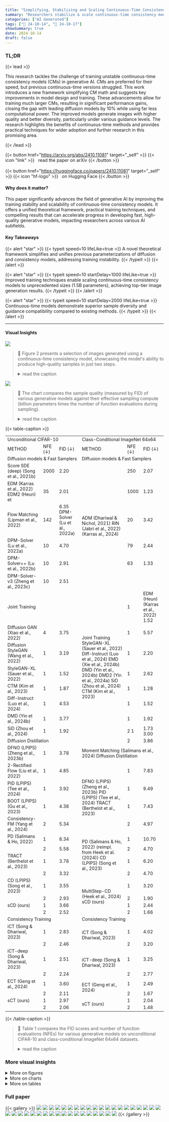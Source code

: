 ```yaml
---
title: "Simplifying, Stabilizing and Scaling Continuous-Time Consistency Models"
summary: "Researchers stabilize & scale continuous-time consistency models for faster, high-quality image generation, achieving state-of-the-art results on ImageNet."
categories: ["AI Generated"]
tags: ["🔖 24-10-14", "🤗 24-10-17"]
showSummary: true
date: 2024-10-14
draft: false
---
```


### TL;DR


{{< lead >}}

This research tackles the challenge of training unstable continuous-time consistency models (CMs) in generative AI. CMs are preferred for their speed, but previous continuous-time versions struggled. This work introduces a new framework simplifying CM math and suggests key improvements in model design and training.  These advancements allow for training much larger CMs, resulting in significant performance gains, closing the gap with leading diffusion models by 10% while using far less computational power.  The improved models generate images with higher quality and better diversity, particularly under various guidance levels.  The research highlights the benefits of continuous-time methods and provides practical techniques for wider adoption and further research in this promising area.

{{< /lead >}}


{{< button href="https://arxiv.org/abs/2410.11081" target="_self" >}}
{{< icon "link" >}} &nbsp; read the paper on arXiv
{{< /button >}}
<br><br>
{{< button href="https://huggingface.co/papers/2410.11081" target="_self" >}}
{{< icon "hf-logo" >}} &nbsp; on Hugging Face
{{< /button >}}

#### Why does it matter?
This paper significantly advances the field of generative AI by improving the training stability and scalability of continuous-time consistency models.  It offers a unified theoretical framework, practical training techniques, and compelling results that can accelerate progress in developing fast, high-quality generative models, impacting researchers across various AI subfields.
#### Key Takeaways

{{< alert "star" >}}
{{< typeit speed=10 lifeLike=true >}} A novel theoretical framework simplifies and unifies previous parameterizations of diffusion and consistency models, addressing training instability. {{< /typeit >}}
{{< /alert >}}

{{< alert "star" >}}
{{< typeit speed=10 startDelay=1000 lifeLike=true >}} Improved training techniques enable scaling continuous-time consistency models to unprecedented sizes (1.5B parameters), achieving top-tier image generation results. {{< /typeit >}}
{{< /alert >}}

{{< alert "star" >}}
{{< typeit speed=10 startDelay=2000 lifeLike=true >}} Continuous-time models demonstrate superior sample diversity and guidance compatibility compared to existing methods. {{< /typeit >}}
{{< /alert >}}

------
#### Visual Insights



![](figures/figures_2_0.png)

> 🔼 Figure 2 presents a selection of images generated using a continuous-time consistency model, showcasing the model's ability to produce high-quality samples in just two steps.
> <details>
> <summary>read the caption</summary>
> Figure 2: Selected 2-step samples from a continuous-time consistency model trained on ImageNet 512x512.
> </details>





![](charts/charts_1_0.png)

> 🔼 The chart compares the sample quality (measured by FID) of various generative models against their effective sampling compute (billion parameters times the number of function evaluations during sampling).
> <details>
> <summary>read the caption</summary>
> Figure 1: Sample quality vs. effective sampling compute (billion parameters × number of function evaluations during sampling). We compare the sample quality of different models on ImageNet 512×512, measured by FID (↓). Our 2-step sCM achieves sample quality comparable to the best previous generative models while using less than 10% of the effective sampling compute.
> </details>





{{< table-caption >}}
<table id='1' style='font-size:14px'><tr><td colspan="3">Unconditional CIFAR-10</td><td colspan="3">Class-Conditional ImageNet 64x64</td></tr><tr><td>METHOD</td><td>NFE (↓)</td><td>FID (↓)</td><td>METHOD</td><td>NFE (↓)</td><td>FID (↓)</td></tr><tr><td colspan="3">Diffusion models & Fast Samplers</td><td colspan="3">Diffusion models & Fast Samplers</td></tr><tr><td>Score SDE (deep) (Song et al., 2021b)</td><td>2000</td><td>2.20</td><td rowspan="6">ADM (Dhariwal & Nichol, 2021) RIN (Jabri et al., 2022) (Karras al., 2024)</td><td>250</td><td>2.07</td></tr><tr><td>EDM (Karras et al., 2022) EDM2 (Heun) et</td><td>35</td><td>2.01</td><td>1000</td><td>1.23</td></tr><tr><td>Flow Matching (Lipman et al., 2022)</td><td>142</td><td>6.35 DPM-Solver (Lu et al., 2022a)</td><td>20</td><td>3.42</td></tr><tr><td>DPM-Solver (Lu et al., 2022a)</td><td>10</td><td>4.70</td><td>79</td><td>2.44</td></tr><tr><td>DPM-Solver++ (Lu et al., 2022b)</td><td>10</td><td>2.91</td><td>63</td><td>1.33</td></tr><tr><td>DPM-Solver-v3 (Zheng et al., 2023c)</td><td>10</td><td>2.51</td><td></td><td></td></tr><tr><td colspan="3">Joint Training</td><td rowspan="9">Joint Training StyleGAN-XL (Sauer et al., 2022) Diff-Instruct (Luo et al., 2024) EMD (Xie et al., 2024b) DMD (Yin et al., 2024b) DMD2 (Yin et al., 2024a) SiD (Zhou et al., 2024) CTM (Kim et al., 2023)</td><td>1</td><td>EDM (Heun) (Karras et al., 2022) 1.52</td></tr><tr><td>Diffusion GAN (Xiao et al., 2022)</td><td>4</td><td>3.75</td><td>1</td><td>5.57</td></tr><tr><td>Diffusion StyleGAN (Wang et al., 2022)</td><td>1</td><td>3.19</td><td>1</td><td>2.20</td></tr><tr><td>StyleGAN-XL (Sauer et al., 2022)</td><td>1</td><td>1.52</td><td>1</td><td>2.62</td></tr><tr><td>CTM (Kim et al., 2023)</td><td>1</td><td>1.87</td><td>1</td><td>1.28</td></tr><tr><td>Diff-Instruct (Luo et al., 2024)</td><td>1</td><td>4.53</td><td>1</td><td>1.52</td></tr><tr><td>DMD (Yin et al., 2024b)</td><td>1</td><td>3.77</td><td>1</td><td>1.92</td></tr><tr><td>SiD (Zhou et al., 2024)</td><td>1</td><td>1.92</td><td>2 1</td><td>1.73 3.00</td></tr><tr><td colspan="3">Diffusion Distillation</td><td>2</td><td>3.86</td></tr><tr><td>DFNO (LPIPS) (Zheng et al., 2023b)</td><td>1</td><td>3.78</td><td colspan="3">Moment Matching (Salimans et al., 2024) Diffusion Distillation</td></tr><tr><td>2-Rectified Flow (Liu et al., 2022)</td><td>1</td><td>4.85</td><td rowspan="4">DFNO (LPIPS) (Zheng et al., 2023b) PID (LPIPS) (Tee et al., 2024) TRACT (Berthelot et al., 2023)</td><td>1</td><td>7.83</td></tr><tr><td>PID (LPIPS) (Tee et al., 2024)</td><td>1</td><td>3.92</td><td>1</td><td>9.49</td></tr><tr><td>BOOT (LPIPS) (Gu et al., 2023)</td><td>1</td><td>4.38</td><td>1</td><td>7.43</td></tr><tr><td>Consistency-FM (Yang et al., 2024)</td><td>2</td><td>5.34</td><td>2</td><td>4.97</td></tr><tr><td>PD (Salimans & Ho, 2022)</td><td>1</td><td>8.34</td><td rowspan="4">PD (Salimans & Ho, 2022) (reimpl. from Heek et al. (2024)) CD (LPIPS) (Song et al., 2023)</td><td>1</td><td>10.70</td></tr><tr><td></td><td>2</td><td>5.58</td><td>2</td><td>4.70</td></tr><tr><td>TRACT (Berthelot et al., 2023)</td><td>1</td><td>3.78</td><td>1</td><td>6.20</td></tr><tr><td></td><td>2</td><td>3.32</td><td>2</td><td>4.70</td></tr><tr><td>CD (LPIPS) (Song et al., 2023)</td><td>1</td><td>3.55</td><td rowspan="4">MultiStep-CD (Heek et al., 2024) sCD (ours)</td><td>1</td><td>3.20</td></tr><tr><td></td><td>2</td><td>2.93</td><td>2</td><td>1.90</td></tr><tr><td>sCD (ours)</td><td>1</td><td>3.66</td><td>1</td><td>2.44</td></tr><tr><td></td><td>2</td><td>2.52</td><td>2</td><td>1.66</td></tr><tr><td colspan="3">Consistency Training</td><td colspan="3">Consistency Training</td></tr><tr><td>iCT (Song & Dhariwal, 2023)</td><td>1</td><td>2.83</td><td rowspan="2">iCT (Song & Dhariwal, 2023)</td><td>1</td><td>4.02</td></tr><tr><td></td><td>2</td><td>2.46</td><td>2</td><td>3.20</td></tr><tr><td>iCT-deep (Song & Dhariwal, 2023)</td><td>1</td><td>2.51</td><td rowspan="2">iCT-deep (Song & Dhariwal, 2023)</td><td>1</td><td>3.25</td></tr><tr><td></td><td>2</td><td>2.24</td><td>2</td><td>2.77</td></tr><tr><td>ECT (Geng et al., 2024)</td><td>1</td><td>3.60</td><td rowspan="2">ECT (Geng et al., 2024)</td><td>1</td><td>2.49</td></tr><tr><td></td><td>2</td><td>2.11</td><td>2</td><td>1.67</td></tr><tr><td>sCT (ours)</td><td>1</td><td>2.97</td><td rowspan="2">sCT (ours)</td><td>1</td><td>2.04</td></tr><tr><td></td><td>2</td><td>2.06</td><td>2</td><td>1.48</td></tr></table>{{< /table-caption >}}

> 🔼 Table 1 compares the FID scores and number of function evaluations (NFEs) for various generative models on unconditional CIFAR-10 and class-conditional ImageNet 64x64 datasets.
> <details>
> <summary>read the caption</summary>
> Table 1: Sample quality on unconditional CIFAR-10 and class-conditional ImageNet 64×64.
> </details>



### More visual insights

<details>
<summary>More on figures
</summary>


![](figures/figures_3_0.png)

> 🔼 The figure compares discrete-time and continuous-time consistency models, highlighting the advantages of continuous-time models in avoiding discretization errors.
> <details>
> <summary>read the caption</summary>
> Figure 3: Discrete-time CMs (top & middle) vs. continuous-time CMs (bottom). Discrete-time CMs suffer from discretization errors from numerical ODE solvers, causing imprecise predictions during training. In contrast, continuous-time CMs stay on the ODE trajectory by following its tangent direction with infinitesimal steps.
> </details>



![](figures/figures_33_0.png)

> 🔼 The figure shows a comparison of different generative models on ImageNet 512x512, demonstrating that the proposed 2-step sCM achieves comparable sample quality to state-of-the-art models with significantly less computational cost.
> <details>
> <summary>read the caption</summary>
> Figure 1: Sample quality vs. effective sampling compute (billion parameters × number of function evaluations during sampling). We compare the sample quality of different models on ImageNet 512×512, measured by FID (↓). Our 2-step sCM achieves sample quality comparable to the best previous generative models while using less than 10% of the effective sampling compute.
> </details>



![](figures/figures_34_0.png)

> 🔼 The figure shows a comparison of sample quality versus computational cost for various generative models on ImageNet 512x512, highlighting the efficiency of the proposed 2-step sCM.
> <details>
> <summary>read the caption</summary>
> Figure 1: Sample quality vs. effective sampling compute (billion parameters × number of function evaluations during sampling). We compare the sample quality of different models on ImageNet 512×512, measured by FID (↓). Our 2-step sCM achieves sample quality comparable to the best previous generative models while using less than 10% of the effective sampling compute.
> </details>



![](figures/figures_35_0.png)

> 🔼 The figure compares the sample quality of different generative models on ImageNet 512x512, showing that the proposed 2-step sCM achieves comparable quality to state-of-the-art models with significantly less computational cost.
> <details>
> <summary>read the caption</summary>
> Figure 1: Sample quality vs. effective sampling compute (billion parameters × number of function evaluations during sampling). We compare the sample quality of different models on ImageNet 512×512, measured by FID (↓). Our 2-step sCM achieves sample quality comparable to the best previous generative models while using less than 10% of the effective sampling compute.
> </details>



![](figures/figures_36_0.png)

> 🔼 The figure compares the sample quality of different generative models on ImageNet 512x512, showing that the proposed 2-step sCM achieves comparable quality to the best existing models while using significantly less computation.
> <details>
> <summary>read the caption</summary>
> Figure 1: Sample quality vs. effective sampling compute (billion parameters × number of function evaluations during sampling). We compare the sample quality of different models on ImageNet 512×512, measured by FID (↓). Our 2-step sCM achieves sample quality comparable to the best previous generative models while using less than 10% of the effective sampling compute.
> </details>



![](figures/figures_37_0.png)

> 🔼 The figure demonstrates that the proposed 2-step continuous-time consistency model (sCM) achieves sample quality comparable to state-of-the-art generative models while using significantly less computational resources.
> <details>
> <summary>read the caption</summary>
> Figure 1: Sample quality vs. effective sampling compute (billion parameters × number of function evaluations during sampling). We compare the sample quality of different models on ImageNet 512×512, measured by FID (↓). Our 2-step sCM achieves sample quality comparable to the best previous generative models while using less than 10% of the effective sampling compute.
> </details>



![](figures/figures_38_0.png)

> 🔼 The figure shows a comparison of sample quality versus computational cost for various generative models on ImageNet 512x512, highlighting the superior efficiency of the proposed 2-step sCM.
> <details>
> <summary>read the caption</summary>
> Figure 1: Sample quality vs. effective sampling compute (billion parameters × number of function evaluations during sampling). We compare the sample quality of different models on ImageNet 512×512, measured by FID (↓). Our 2-step sCM achieves sample quality comparable to the best previous generative models while using less than 10% of the effective sampling compute.
> </details>



</details>



<details>
<summary>More on charts
</summary>


![](charts/charts_6_0.png "🔼 Figure 4: Stability of different formulations. We show the norms of both terms in ∂ₜfθ and ∇ₓfθ⋅dx/dt for diffusion models trained with the EDM (Cnoise(t) = log(σatan(t))) and TrigFlow (Cnoise(t) = t) formulations using different time embeddings. We observe that large Fourier scales in Fourier embeddings cause instabilities. In addition, the EDM formulation suffers from numerical issues when t→π/2, while TrigFlow (using positional embeddings) has stable partial derivatives for both xt and t.")

> 🔼 The chart compares the stability of different formulations for diffusion models, showing that TrigFlow with positional embeddings offers more stable partial derivatives compared to EDM, especially near t=π/2.
> <details>
> <summary>read the caption</summary>
> Figure 4: Stability of different formulations. We show the norms of both terms in ∂ₜfθ and ∇ₓfθ⋅dx/dt for diffusion models trained with the EDM (Cnoise(t) = log(σatan(t))) and TrigFlow (Cnoise(t) = t) formulations using different time embeddings. We observe that large Fourier scales in Fourier embeddings cause instabilities. In addition, the EDM formulation suffers from numerical issues when t→π/2, while TrigFlow (using positional embeddings) has stable partial derivatives for both xt and t.
> </details>


![](charts/charts_6_1.png "🔼 Figure 4: Stability of different formulations. We show the norms of both terms in  ∂ₜf₀⁻  and  ∇ₓf₀⁻ ⋅ dx/dt  for diffusion models trained with the EDM (Cnoise(t) = log(σₐ tan(t))) and TrigFlow (Cnoise(t) = t) formulations using different time embeddings. We observe that large Fourier scales in Fourier embeddings cause instabilities. In addition, the EDM formulation suffers from numerical issues when t→π/2, while TrigFlow (using positional embeddings) has stable partial derivatives for both xₜ and t.")

> 🔼 Figure 4 compares the stability of different formulations for calculating partial derivatives of diffusion models, showing TrigFlow with positional embeddings is more stable than EDM.
> <details>
> <summary>read the caption</summary>
> Figure 4: Stability of different formulations. We show the norms of both terms in  ∂ₜf₀⁻  and  ∇ₓf₀⁻ ⋅ dx/dt  for diffusion models trained with the EDM (Cnoise(t) = log(σₐ tan(t))) and TrigFlow (Cnoise(t) = t) formulations using different time embeddings. We observe that large Fourier scales in Fourier embeddings cause instabilities. In addition, the EDM formulation suffers from numerical issues when t→π/2, while TrigFlow (using positional embeddings) has stable partial derivatives for both xₜ and t.
> </details>


![](charts/charts_6_2.png "🔼 Figure 4: Stability of different formulations. We show the norms of both terms in dfo/dt = ∇xf · dx/dt + ∂xf/∂t for diffusion models trained with the EDM (Cnoise(t) = log(σatan(t))) and TrigFlow (Cnoise(t) = t) formulations using different time embeddings. We observe that large Fourier scales in Fourier embeddings cause instabilities. In addition, the EDM formulation suffers from numerical issues when t→π/2, while TrigFlow (using positional embeddings) has stable partial derivatives for both xt and t.")

> 🔼 The chart compares the stability of different formulations of diffusion models, showing that TrigFlow with positional embeddings is more stable than EDM, especially when t approaches π/2.
> <details>
> <summary>read the caption</summary>
> Figure 4: Stability of different formulations. We show the norms of both terms in dfo/dt = ∇xf · dx/dt + ∂xf/∂t for diffusion models trained with the EDM (Cnoise(t) = log(σatan(t))) and TrigFlow (Cnoise(t) = t) formulations using different time embeddings. We observe that large Fourier scales in Fourier embeddings cause instabilities. In addition, the EDM formulation suffers from numerical issues when t→π/2, while TrigFlow (using positional embeddings) has stable partial derivatives for both xt and t.
> </details>


![](charts/charts_6_3.png "🔼 Figure 5: Comparing different training objectives for consistency distillation. The diffusion models are EDM2 (Karras et al., 2024) pretrained on ImageNet 512×512. (a) 1-step and 2-step sampling of continuous-time CMs trained by using raw tangents for, clipped tangents clip(-, -1, 1) and normalized tangents /(|| + 0.1). (b) Quality of 1-step and 2-step samples from continuous-time CMs trained w/ and w/o adaptive weighting, both are w/ tangent normalization. (c) Quality of 1-step samples from continuous-time CMs vs. discrete-time CMs using varying number of time steps (N), trained using all techniques in Sec. 4.")

> 🔼 The chart compares different training objectives for consistency distillation, showing the FID scores for 1-step and 2-step sampling of continuous-time CMs trained with various techniques, and compares continuous-time and discrete-time CM training.
> <details>
> <summary>read the caption</summary>
> Figure 5: Comparing different training objectives for consistency distillation. The diffusion models are EDM2 (Karras et al., 2024) pretrained on ImageNet 512×512. (a) 1-step and 2-step sampling of continuous-time CMs trained by using raw tangents for, clipped tangents clip(-, -1, 1) and normalized tangents /(|| + 0.1). (b) Quality of 1-step and 2-step samples from continuous-time CMs trained w/ and w/o adaptive weighting, both are w/ tangent normalization. (c) Quality of 1-step samples from continuous-time CMs vs. discrete-time CMs using varying number of time steps (N), trained using all techniques in Sec. 4.
> </details>


![](charts/charts_8_0.png "🔼 Figure 1: Sample quality vs. effective sampling compute (billion parameters × number of function evaluations during sampling). We compare the sample quality of different models on ImageNet 512×512, measured by FID (↓). Our 2-step sCM achieves sample quality comparable to the best previous generative models while using less than 10% of the effective sampling compute.")

> 🔼 The chart compares the sample quality of different generative models on ImageNet 512x512 based on their effective sampling compute, showing that the proposed 2-step sCM achieves comparable quality with significantly less compute.
> <details>
> <summary>read the caption</summary>
> Figure 1: Sample quality vs. effective sampling compute (billion parameters × number of function evaluations during sampling). We compare the sample quality of different models on ImageNet 512×512, measured by FID (↓). Our 2-step sCM achieves sample quality comparable to the best previous generative models while using less than 10% of the effective sampling compute.
> </details>


![](charts/charts_8_1.png "🔼 Figure 7: sCD has higher diversity compared to VSD: Sample quality comparison of the EDM2 (Karras et al., 2024) diffusion model, VSD (Wang et al., 2024; Yin et al., 2024b), sCD, and the combination of VSD and SCD, across varying guidance scales. All models are of EDM2-M size and trained on ImageNet 512x512.")

> 🔼 The chart compares the sample quality (precision, recall, and FID) of different models (EDM2, VSD, sCD, and combinations) across varying guidance scales on ImageNet 512x512.
> <details>
> <summary>read the caption</summary>
> Figure 7: sCD has higher diversity compared to VSD: Sample quality comparison of the EDM2 (Karras et al., 2024) diffusion model, VSD (Wang et al., 2024; Yin et al., 2024b), sCD, and the combination of VSD and SCD, across varying guidance scales. All models are of EDM2-M size and trained on ImageNet 512x512.
> </details>


</details>



<details>
<summary>More on tables
</summary>


{{< table-caption >}}
<table id='1' style='font-size:14px'><tr><td>METHOD</td><td>NFE (↓)</td><td>FID (↓)</td><td>#Params</td><td>METHOD</td><td>NFE (↓)</td><td>FID (↓)</td><td>#Params</td></tr><tr><td>Diffusion models</td><td></td><td></td><td></td><td>†Teacher Diffusion Model</td><td></td><td></td><td></td></tr><tr><td>ADM-G (Dhariwal & Nichol, 2021)</td><td>250x2</td><td>7.72</td><td>559M</td><td>EDM2-S (Karras et al., 2024)</td><td>63x2</td><td>2.29</td><td>280M</td></tr><tr><td>RIN (Jabri et al., 2022)</td><td>1000</td><td>3.95</td><td>320M</td><td>EDM2-M (Karras et al., 2024)</td><td>63x2</td><td>2.00</td><td>498M</td></tr><tr><td>U-ViT-H/4 (Bao et al., 2023)</td><td>250x2</td><td>4.05</td><td>501M</td><td>EDM2-L (Karras et al., 2024)</td><td>63x2</td><td>1.87</td><td>778M</td></tr><tr><td>DiT-XL/2 (Peebles & Xie, 2023)</td><td>250x2</td><td>3.04</td><td>675M</td><td>EDM2-XL (Karras et al., 2024)</td><td>63x2</td><td>1.80</td><td>1.1B</td></tr><tr><td>SimDiff (Hoogeboom et al., 2023)</td><td>512x2</td><td>3.02</td><td>2B</td><td>EDM2-XXL (Karras et al., 2024)</td><td>63x2</td><td>1.73</td><td>1.5B</td></tr><tr><td>VDM++ (Kingma & Gao, 2024)</td><td>512x2</td><td>2.65</td><td>2B</td><td></td><td></td><td></td><td></td></tr><tr><td>DiffiT (Hatamizadeh et al., 2023)</td><td>250x2</td><td>2.67</td><td>561M</td><td>Consistency Training (sCT, ours)</td><td></td><td></td><td></td></tr><tr><td>DiMR-XL/3R (Liu et al., 2024)</td><td>250x2</td><td>2.89</td><td>525M</td><td>sCT-S (ours)</td><td>1</td><td>10.13</td><td>280M</td></tr><tr><td>DIFFUSSM-XL (Yan et al., 2024)</td><td>250x2</td><td>3.41</td><td>673M</td><td></td><td>2</td><td>9.86</td><td>280M</td></tr><tr><td>DiM-H (Teng et al., 2024)</td><td>250x2</td><td>3.78</td><td>860M</td><td>sCT-M (ours)</td><td>1</td><td>5.84</td><td>498M</td></tr><tr><td>U-DiT (Tian et al., 2024b)</td><td>250</td><td>15.39</td><td>204M</td><td></td><td>2</td><td>5.53</td><td>498M</td></tr><tr><td>SiT-XL (Ma et al., 2024)</td><td>250x2</td><td>2.62</td><td>675M</td><td>sCT-L (ours)</td><td>1</td><td>5.15</td><td>778M</td></tr><tr><td>Large-DiT (Alpha-VLLM, 2024)</td><td>250x2</td><td>2.52</td><td>3B</td><td></td><td>2</td><td>4.65</td><td>778M</td></tr><tr><td>MaskDiT (Zheng et al., 2023a)</td><td>79x2</td><td>2.50</td><td>736M</td><td>sCT-XL (ours)</td><td>1</td><td>4.33</td><td>1.1B</td></tr><tr><td>DiS-H/2 (Fei et al., 2024a)</td><td>250x2</td><td>2.88</td><td>900M</td><td></td><td>2</td><td>3.73</td><td>1.1B</td></tr><tr><td>DRWKV-H/2 (Fei et al., 2024b)</td><td>250x2</td><td>2.95</td><td>779M</td><td rowspan="2">sCT-XXL (ours)</td><td></td><td></td><td></td></tr><tr><td>EDM2-S (Karras et al., 2024)</td><td>63x2</td><td>2.23</td><td>280M</td><td>1</td><td>4.29</td><td>1.5B</td></tr><tr><td>EDM2-M (Karras et al., 2024)</td><td>63x2</td><td>2.01</td><td>498M</td><td></td><td>2</td><td>3.76</td><td>1.5B</td></tr><tr><td>EDM2-L (Karras et al., 2024)</td><td>63x2</td><td>1.88</td><td>778M</td><td>Consistency Distillation (sCD, ours)</td><td></td><td></td><td></td></tr><tr><td>EDM2-XL (Karras et al., 2024)</td><td>63x2</td><td>1.85</td><td>1.1B</td><td>sCD-S</td><td>1</td><td>3.07</td><td>280M</td></tr><tr><td>EDM2-XXL (Karras et al., 2024)</td><td>63x2</td><td>1.81</td><td>1.5B</td><td></td><td>2</td><td>2.50</td><td>280M</td></tr><tr><td>GANs & Masked Models</td><td></td><td></td><td></td><td>sCD-M</td><td>1</td><td>2.75</td><td>498M</td></tr><tr><td>BigGAN (Brock, 2018)</td><td>1</td><td>8.43</td><td>160M</td><td></td><td>2</td><td>2.26</td><td>498M</td></tr><tr><td>StyleGAN-XL (Sauer et al., 2022)</td><td>1x2</td><td>2.41</td><td>168M</td><td>sCD-L</td><td>1</td><td>2.55</td><td>778M</td></tr><tr><td>VQGAN (Esser et al., 2021)</td><td>1024</td><td>26.52</td><td>227M</td><td></td><td>2</td><td>2.04</td><td>778M</td></tr><tr><td>MaskGIT (Chang et al., 2022)</td><td>12</td><td>7.32</td><td>227M</td><td>sCD-XL</td><td>1</td><td>2.40</td><td>1.1B</td></tr><tr><td>MAGVIT-v2 (Yu et al., 2023)</td><td>64x2</td><td>1.91</td><td>307M</td><td></td><td>2</td><td>1.93</td><td>1.1B</td></tr><tr><td>MAR (Li et al., 2024)</td><td>64x2</td><td>1.73</td><td>481M</td><td>sCD-XXL</td><td>1</td><td>2.28</td><td>1.5B</td></tr><tr><td>VAR-d36-s (Tian et al⌀, 2024a)</td><td>10x2</td><td>2.63</td><td>2.3B</td><td></td><td>2</td><td>1.88</td><td>1.5B</td></tr></table>{{< /table-caption >}}
> 🔼 {{ table.description }}
> <details>
> <summary>read the caption</summary>
> {{ table.caption }}
> </details>


> Table 2 presents the sample quality results (FID scores and number of function evaluations (NFEs)) of different generative models, including diffusion models, GANs, masked models, and consistency models (both training and distillation), on the class-conditional ImageNet 512x512 dataset.


{{< table-caption >}}
<br><table id='5' style='font-size:18px'><tr><td>Input: dataset D with F⌀ , weighting w⌀, learning rate 7, proposal iteration H.</td><td>std. ⌀d, pretrained diffusion model Fpretrain with parameter Opretrain, model (Pmean, Pstd), constant c, warmup</td></tr><tr><td>Init: 0 ← Opretrain, Iters ← 0.</td><td></td></tr><tr><td>repeat X⌀ ~ D, z ~ N(0,0oJ), T ~ N(Pmean, Pstd), t arctan(�), cos(t)xo + sin (t)z</td><td>Xt ←</td></tr><tr><td>← dxt cos(t)z - sin(t)xo if consistency training else dxt ← dt</td><td>← ⌀d Fpretrain (ort , t) dt</td></tr><tr><td>r ← min(1, Iters/H)</td><td>▷ Tangent warmup )</td></tr><tr><td>g ← - cos2(t)(�dF�- - dact ) - r · cos(t) sin(t)(xt + ⌀d dFat rearrangement ← g/(llgll +</td><td>▷ JVP ▷</td></tr><tr><td>g c) Tangent normalization</td><td></td></tr><tr><td>L(�,⌀) ← ew⌀(t) IIFe(�,t) - Fe-(⌀,t) - gll2 - w⌀(t) Adaptive weighting (�, ⌀) ←</td><td>▷</td></tr><tr><td>(�, ⌀) - 700,⌀L(0, ⌀)</td><td></td></tr><tr><td>Iters Iters +1</td><td></td></tr><tr><td>← until convergence</td><td></td></tr></table>{{< /table-caption >}}
> 🔼 {{ table.description }}
> <details>
> <summary>read the caption</summary>
> {{ table.caption }}
> </details>


> Table 1 compares the sample quality of various generative models on CIFAR-10 and ImageNet 64x64 datasets, measured by FID and number of function evaluations.


{{< table-caption >}}
<table id='1' style='font-size:14px'><tr><td></td><td colspan="4">Model Size</td></tr><tr><td></td><td>s</td><td>M</td><td>L</td><td>XL</td></tr><tr><td colspan="5">Model details</td></tr><tr><td>Batch size</td><td>2048</td><td>2048</td><td>2048</td><td>2048</td></tr><tr><td>Channel multiplier</td><td>192</td><td>256</td><td>320</td><td>384</td></tr><tr><td>Time embedding layer</td><td>positional</td><td>positional</td><td>positional</td><td>positional</td></tr><tr><td>noise conditioning Cnoise (t)</td><td>t</td><td>t</td><td>t</td><td>t</td></tr><tr><td>adaptive double normalization</td><td>V</td><td>V</td><td>V</td><td>V</td></tr><tr><td>Learning rate decay (tref)</td><td>35000</td><td>35000</td><td>35000</td><td>35000</td></tr><tr><td>Adam B1</td><td>0.9</td><td>0.9</td><td>0.9</td><td>0.9</td></tr><tr><td>Adam B2</td><td>0.99</td><td>0.99</td><td>0.99</td><td>0.99</td></tr><tr><td>Adam 6</td><td>1.0e-11</td><td>1.0e-11</td><td>1.0e-11</td><td>1.0e-11</td></tr><tr><td>Model capacity (Mparams)</td><td>280.2</td><td>497.8</td><td>777.6</td><td>1119.4</td></tr><tr><td colspan="5">Training details of diffusion models (TrigFlow)</td></tr><tr><td>Training iterations</td><td>1048k</td><td>1486k</td><td>761k</td><td>540k</td></tr><tr><td>Learning rate max (�ref)</td><td>1.0e-2</td><td>9.0e-3</td><td>8.0e-3</td><td>7.0e-3</td></tr><tr><td>Dropout probability</td><td>0%</td><td>10%</td><td>10%</td><td>10%</td></tr><tr><td>Proposal Pmean</td><td>-0.8</td><td>-0.8</td><td>-0.8</td><td>-0.8</td></tr><tr><td>Proposal Pstd.</td><td>1.6</td><td>1.6</td><td>1.6</td><td>1.6</td></tr><tr><td colspan="5">Shared details of consistency models</td></tr><tr><td>Learning rate max (�ref)</td><td>1.0e-4</td><td>9.0e-5</td><td>8.0e-5</td><td>7.0e-5</td></tr><tr><td>Proposal Pmean</td><td>-1.0</td><td>-1.0</td><td>-1.0</td><td>-1.0</td></tr><tr><td>Proposal Pstd.</td><td>1.6</td><td>1.6</td><td>1.6</td><td>1.6</td></tr><tr><td>Tangent normalization constant (c)</td><td>0.1</td><td>0.1</td><td>0.1</td><td>0.1</td></tr><tr><td>Tangent warm up iterations</td><td>10k</td><td>10k</td><td>10k</td><td>10k</td></tr><tr><td>EMA length (�rel) of pretrained diffusion</td><td>0.075</td><td>0.06</td><td>0.04</td><td>0.04</td></tr><tr><td colspan="5">Training details of sCT</td></tr><tr><td>Training iterations</td><td>400k</td><td>400k</td><td>400k</td><td>400k</td></tr><tr><td>Dropout probability for resolution < 16</td><td>45%</td><td>45%</td><td>45%</td><td>45%</td></tr><tr><td colspan="5">Training details of sCD</td></tr><tr><td>Training iterations</td><td>400k</td><td>400k</td><td>400k</td><td>400k</td></tr><tr><td>Dropout probability for resolution ≤ 16</td><td>0%</td><td>0%</td><td>0%</td><td>0%</td></tr></table>{{< /table-caption >}}
> 🔼 {{ table.description }}
> <details>
> <summary>read the caption</summary>
> {{ table.caption }}
> </details>


> Table 3 shows the training hyperparameters and settings for diffusion models, consistency models (both training and distillation), and variational score distillation models on ImageNet 64x64.


{{< table-caption >}}
<table id='1' style='font-size:14px'><tr><td></td><td colspan="5">Model Size</td></tr><tr><td></td><td>s</td><td>M</td><td>L</td><td>XL</td><td>XXL</td></tr><tr><td colspan="6">Model details</td></tr><tr><td>Batch size</td><td>2048</td><td>2048</td><td>2048</td><td>2048</td><td>2048</td></tr><tr><td>Channel multiplier</td><td>192</td><td>256</td><td>320</td><td>384</td><td>448</td></tr><tr><td>Time embedding layer</td><td>positional</td><td>positional</td><td>positional</td><td>positional</td><td>positional</td></tr><tr><td>noise conditioning Cnoise (t)</td><td>t</td><td>t</td><td>t</td><td>t</td><td>t</td></tr><tr><td>adaptive double normalization</td><td>V</td><td>V</td><td>V</td><td>V</td><td>V</td></tr><tr><td>Learning rate decay (tref)</td><td>70000</td><td>70000</td><td>70000</td><td>70000</td><td>70000</td></tr><tr><td>Adam B1</td><td>0.9</td><td>0.9</td><td>0.9</td><td>0.9</td><td>0.9</td></tr><tr><td>Adam B2</td><td>0.99</td><td>0.99</td><td>0.99</td><td>0.99</td><td>0.99</td></tr><tr><td>Adam 6</td><td>1.0e-11</td><td>1.0e-11</td><td>1.0e-11</td><td>1.0e-11</td><td>1.0e-11</td></tr><tr><td>Model capacity (Mparams)</td><td>280.2</td><td>497.8</td><td>777.6</td><td>1119.4</td><td>1523.4</td></tr><tr><td colspan="6">Training details of diffusion models (TrigFlow)</td></tr><tr><td>Training iterations</td><td>1048k</td><td>1048k</td><td>696k</td><td>598k</td><td>376k</td></tr><tr><td>Learning rate max (�ref)</td><td>1.0e-2</td><td>9.0e-3</td><td>8.0e-3</td><td>7.0e-3</td><td>6.5e-3</td></tr><tr><td>Dropout probability</td><td>0%</td><td>10%</td><td>10%</td><td>10%</td><td>10%</td></tr><tr><td>Proposal Pmean</td><td>-0.4</td><td>-0.4</td><td>-0.4</td><td>-0.4</td><td>-0.4</td></tr><tr><td>Proposal Pstd.</td><td>1.0</td><td>1.0</td><td>1.0</td><td>1.0</td><td>1.0</td></tr><tr><td colspan="6">Shared details of consistency models</td></tr><tr><td>Learning rate max (�ref)</td><td>1.0e-4</td><td>9.0e-5</td><td>8.0e-5</td><td>7.0e-5</td><td>6.5e-5</td></tr><tr><td>Proposal Pmean</td><td>-0.8</td><td>-0.8</td><td>-0.8</td><td>-0.8</td><td>-0.8</td></tr><tr><td>Proposal Pstd.</td><td>1.6</td><td>1.6</td><td>1.6</td><td>1.6</td><td>1.6</td></tr><tr><td>Tangent normalization constant (c)</td><td>0.1</td><td>0.1</td><td>0.1</td><td>0.1</td><td>0.1</td></tr><tr><td>Tangent warm up iterations</td><td>10k</td><td>10k</td><td>10k</td><td>10k</td><td>10k</td></tr><tr><td>EMA length (⌀rel) of pretrained diffusion</td><td>0.025</td><td>0.03</td><td>0.015</td><td>0.02</td><td>0.015</td></tr><tr><td colspan="6">Training details of sCT</td></tr><tr><td>Training iterations</td><td>100k</td><td>100k</td><td>100k</td><td>100k</td><td>100k</td></tr><tr><td>Dropout probability for resolution ≤ 16</td><td>25%</td><td>35%</td><td>35%</td><td>35%</td><td>35%</td></tr><tr><td colspan="6">Training details of sCD</td></tr><tr><td>Training iterations</td><td>200k</td><td>200k</td><td>200k</td><td>200k</td><td>200k</td></tr><tr><td>Dropout probability for resolution ≤ 16</td><td>0%</td><td>10%</td><td>10%</td><td>10%</td><td>10%</td></tr><tr><td>Maximum of CFG scale</td><td>2.0</td><td>2.0</td><td>2.0</td><td>2.0</td><td>2.0</td></tr><tr><td colspan="6">Training details of sCD with adaptive VSD</td></tr><tr><td>Training iterations</td><td>20k</td><td>20k</td><td>20k</td><td>20k</td><td>20k</td></tr><tr><td>Learning rate max (�ref) for F⌀</td><td>1.0e-4</td><td>9.0e-5</td><td>8.0e-5</td><td>7.0e-5</td><td>6.5e-5</td></tr><tr><td>Dropout probability for F⌀</td><td>0%</td><td>10%</td><td>10%</td><td>10%</td><td>10%</td></tr><tr><td>Proposal Pmean for LDiff (⌀)</td><td>-0.8</td><td>-0.8</td><td>-0.8</td><td>-0.8</td><td>-0.8</td></tr><tr><td>Proposal Pstd. for LDiff (⌀)</td><td>1.6</td><td>1.6</td><td>1.6</td><td>1.6</td><td>1.6</td></tr><tr><td>Number of updating of ⌀ per updating of 0</td><td>1</td><td>1</td><td>1</td><td>1</td><td>1</td></tr><tr><td>One-step sampling starting time tmax</td><td>arctan( ⌀6 )</td><td>arctan( 800)</td><td>arctan( 800)</td><td>arctan( 816 )</td><td>arctan( 80 )</td></tr><tr><td>Proposal Pmean for LVSD(�)</td><td>0.4</td><td>0.4</td><td>0.4</td><td>0.4</td><td>0.4</td></tr><tr><td>Proposal Pstd. for LVSD(�)</td><td>2.0</td><td>2.0</td><td>2.0</td><td>2.0</td><td>2.0</td></tr><tr><td>Loss weighting 入VSD for LVSD</td><td>1.0</td><td>1.0</td><td>1.0</td><td>1.0</td><td>1.0</td></tr></table>{{< /table-caption >}}
> 🔼 {{ table.description }}
> <details>
> <summary>read the caption</summary>
> {{ table.caption }}
> </details>


> Table 4 presents the training settings of all models and training algorithms used in the experiments on the ImageNet 512x512 dataset, detailing various hyperparameters and training configurations for different model sizes.


{{< table-caption >}}
<table id='1' style='font-size:14px'><tr><td></td><td colspan="5">Model Size</td></tr><tr><td></td><td>s</td><td>M</td><td>L</td><td>XL</td><td>XXL</td></tr><tr><td colspan="6">Sampling by diffusion models (NFE = 126)</td></tr><tr><td>EMA length (Jrel)</td><td>0.025</td><td>0.030</td><td>0.015</td><td>0.020</td><td>0.015</td></tr><tr><td>Guidance scale for FID</td><td>1.4</td><td>1.2</td><td>1.2</td><td>1.2</td><td>1.2</td></tr><tr><td>+ Guidance scale for FDDINOv2</td><td>2.0</td><td>1.8</td><td>1.8</td><td>1.8</td><td>1.8</td></tr><tr><td>FID (TrigFlow)</td><td>2.29</td><td>2.00</td><td>1.87</td><td>1.80</td><td>1.73</td></tr><tr><td>FID (EDM2)</td><td>2.23</td><td>2.01</td><td>1.88</td><td>1.85</td><td>1.81</td></tr><tr><td>FDDINOv2(TrigFlow)</td><td>52.08</td><td>43.33</td><td>39.23</td><td>36.73</td><td>35.93</td></tr><tr><td>†FDDINOv2(EDM2) with ⌀rel for FDDINOv2</td><td>52.32</td><td>41.98</td><td>38.20</td><td>35.67</td><td>33.09</td></tr><tr><td colspan="6">Sampling by consistency models trained with sCT</td></tr><tr><td>Intermediate time tmid in 2-step sampling</td><td>1.1</td><td>1.1</td><td>1.1</td><td>1.1</td><td>1.1</td></tr><tr><td>1-step FID</td><td>10.13</td><td>5.84</td><td>5.15</td><td>4.33</td><td>4.29</td></tr><tr><td>2-step FID</td><td>9.86</td><td>5.53</td><td>4.65</td><td>3.73</td><td>3.76</td></tr><tr><td>1-step FDDINOv2</td><td>278.35</td><td>192.13</td><td>169.98</td><td>147.06</td><td>146.31</td></tr><tr><td>2-step FDDINOv2</td><td>244.41</td><td>160.66</td><td>135.80</td><td>114.65</td><td>112.69</td></tr><tr><td colspan="6">Sampling by consistency models trained with sCD</td></tr><tr><td>Intermediate time tmid in 2-step sampling</td><td>1.1</td><td>1.1</td><td>1.1</td><td>1.1</td><td>1.1</td></tr><tr><td>Guidance scale for FID, 1-step sampling</td><td>1.5</td><td>1.3</td><td>1.3</td><td>1.3</td><td>1.3</td></tr><tr><td>Guidance scale for FID, 2-step sampling</td><td>1.4</td><td>1.2</td><td>1.2</td><td>1.2</td><td>1.2</td></tr><tr><td>Guidance scale for FDDINOv2, 1-step sampling</td><td>2.0</td><td>2.0</td><td>2.0</td><td>2.0</td><td>2.0</td></tr><tr><td>Guidance scale for FDDINOv2, 2-step sampling</td><td>2.0</td><td>2.0</td><td>1.9</td><td>1.9</td><td>1.9</td></tr><tr><td>1-step FID</td><td>3.07</td><td>2.75</td><td>2.55</td><td>2.40</td><td>2.28</td></tr><tr><td>2-step FID</td><td>2.50</td><td>2.26</td><td>2.04</td><td>1.93</td><td>1.88</td></tr><tr><td>1-step FDDINOv2</td><td>104.22</td><td>83.78</td><td>76.10</td><td>70.30</td><td>67.80</td></tr><tr><td>2-step FDDINOv2</td><td>71.15</td><td>55.70</td><td>50.63</td><td>46.66</td><td>44.97</td></tr><tr><td colspan="6">Sampling by consistency models trained with multistep sCD</td></tr><tr><td>Guidance scale for FID</td><td>1.4</td><td>1.2</td><td>1.2</td><td>1.15</td><td>1.15</td></tr><tr><td>Guidance scale for FDDINOv2</td><td>2.0</td><td>2.0</td><td>2.0</td><td>1.9</td><td>1.9</td></tr><tr><td>FID, M = 2</td><td>2.79</td><td>2.51</td><td>2.32</td><td>2.29</td><td>2.16</td></tr><tr><td>FID, M = 4</td><td>2.78</td><td>2.46</td><td>2.28</td><td>2.22</td><td>2.10</td></tr><tr><td>FID, M = 8</td><td>2.49</td><td>2.24</td><td>2.04</td><td>2.02</td><td>1.90</td></tr><tr><td>FID, M = 16</td><td>2.34</td><td>2.18</td><td>1.99</td><td>1.90</td><td>1.82</td></tr><tr><td>FDDINOv2, M = 2</td><td>76.29</td><td>60.47</td><td>54.91</td><td>51.91</td><td>50.70</td></tr><tr><td>FDDINOv2, M = 4</td><td>72.01</td><td>56.38</td><td>50.99</td><td>47.61</td><td>46.78</td></tr><tr><td>FDDINOv2, M = 8</td><td>60.13</td><td>49.46</td><td>44.87</td><td>41.26</td><td>40.56</td></tr><tr><td>FDDINOv2, M = 16</td><td>55.89</td><td>46.94</td><td>42.55</td><td>39.30</td><td>38.55</td></tr><tr><td colspan="6">Sampling by consistency models trained with sCD + adaptive VSD</td></tr><tr><td>Intermediate time tmid in 2-step sampling</td><td>1.1</td><td>1.1</td><td>1.1</td><td>1.1</td><td>1.1</td></tr><tr><td>Guidance scale for FID, 1-step sampling</td><td>1.2</td><td>1.0</td><td>1.0</td><td>1.0</td><td>1.0</td></tr><tr><td>Guidance scale for FID, 2-step sampling</td><td>1.2</td><td>1.0</td><td>1.0</td><td>1.0</td><td>1.0</td></tr><tr><td>Guidance scale for FDDINOv2, 1-step sampling</td><td>1.7</td><td>1.5</td><td>1.6</td><td>1.5</td><td>1.5</td></tr><tr><td>Guidance scale for FDDINOv2, 2-step sampling</td><td>1.7</td><td>1.5</td><td>1.6</td><td>1.5</td><td>1.5</td></tr><tr><td>1-step FID</td><td>3.37</td><td>2.67</td><td>2.26</td><td>2.39</td><td>2.16</td></tr><tr><td>2-step FID</td><td>2.70</td><td>2.29</td><td>1.99</td><td>2.01</td><td>1.89</td></tr><tr><td>1-step FDDINOv2</td><td>72.12</td><td>54.81</td><td>50.46</td><td>48.11</td><td>45.54</td></tr><tr><td>2-step FDDINOv2</td><td>69.00</td><td>53.53</td><td>48.54</td><td>46.61</td><td>43.93</td></tr></table>{{< /table-caption >}}
> 🔼 {{ table.description }}
> <details>
> <summary>read the caption</summary>
> {{ table.caption }}
> </details>


> Table 5 presents a comparison of the sample quality, measured by FID and FDDINOv2, of various models (diffusion models, consistency models trained with SCT and sCD, and consistency models trained with sCD and adaptive VSD) on the ImageNet 512x512 dataset, showing the impact of model size and sampling techniques.


{{< table-caption >}}
<table id='1' style='font-size:16px'><tr><td></td><td colspan="3">Method</td></tr><tr><td></td><td>VSD</td><td>sCD</td><td>sCD + VSD</td></tr><tr><td>EMA length (Jrel)</td><td>0.05</td><td>0.05</td><td>0.05</td></tr><tr><td>Guidance scale for FID, 1-step sampling</td><td>1.1</td><td>1.3</td><td>1.0</td></tr><tr><td>Guidance scale for FID, 2-step sampling</td><td>\</td><td>1.2</td><td>1.0</td></tr><tr><td>Guidance scale for FDDINOv2, 1-step sampling</td><td>1.4</td><td>2.0</td><td>1.5</td></tr><tr><td>Guidance scale for FDDINOv2, 2-step sampling</td><td></td><td>2.0</td><td>1.5</td></tr><tr><td>1-step FID</td><td>3.02</td><td>2.75</td><td>2.67</td></tr><tr><td>2-step FID</td><td></td><td>2.26</td><td>2.29</td></tr><tr><td>1-step FDDINOv2</td><td>57.19</td><td>83.78</td><td>54.81</td></tr><tr><td>2-step FDDINOv2</td><td></td><td>55.70</td><td>53.53</td></tr></table>{{< /table-caption >}}
> 🔼 {{ table.description }}
> <details>
> <summary>read the caption</summary>
> {{ table.caption }}
> </details>


> Table 6 shows the ablation study comparing the performance of VSD, sCD, and a combination of both methods on ImageNet 512x512 dataset using model size M, evaluating FID and FDDINOV2 scores for both 1-step and 2-step sampling.


{{< table-caption >}}
<table id='3' style='font-size:14px'><tr><td rowspan="2"></td><td colspan="4">Model Size</td></tr><tr><td>S</td><td>M</td><td>L</td><td>XL</td></tr><tr><td colspan="5">Sampling by diffusion models (NFE=63)</td></tr><tr><td>EMA length (Grel)</td><td>0.075</td><td>0.06</td><td>0.04</td><td>0.04</td></tr><tr><td>FID (TrigFlow)</td><td>1.70</td><td>1.55</td><td>1.44</td><td>1.38</td></tr><tr><td colspan="5">Sampling by consistency models trained with sCT</td></tr><tr><td>Intermediate time tmid in 2-step sampling</td><td>1.1</td><td>1.1</td><td>1.1</td><td>1.1</td></tr><tr><td>1-step FID</td><td>3.23</td><td>2.25</td><td>2.08</td><td>2.04</td></tr><tr><td>2-step FID</td><td>2.93</td><td>1.81</td><td>1.57</td><td>1.48</td></tr><tr><td colspan="5">Sampling by consistency models trained with sCD</td></tr><tr><td>Intermediate time tmid in 2-step sampling</td><td>1.1</td><td>1.1</td><td>1.1</td><td>1.1</td></tr><tr><td>1-step FID</td><td>2.97</td><td>2.79</td><td>2.43</td><td>2.44</td></tr><tr><td>2-step FID</td><td>2.07</td><td>1.89</td><td>1.70</td><td>1.66</td></tr></table>{{< /table-caption >}}
> 🔼 {{ table.description }}
> <details>
> <summary>read the caption</summary>
> {{ table.caption }}
> </details>


> Table 7 presents a comparison of sample quality, measured by FID scores, for various models (diffusion models and consistency models trained with both sCT and sCD) on the ImageNet 64x64 dataset, showcasing the impact of different training methods and model sizes on sample quality.


</details>


### Full paper

{{< gallery >}}
<img src="paper_images/1.png" class="grid-w50 md:grid-w33 xl:grid-w25" />
<img src="paper_images/2.png" class="grid-w50 md:grid-w33 xl:grid-w25" />
<img src="paper_images/3.png" class="grid-w50 md:grid-w33 xl:grid-w25" />
<img src="paper_images/4.png" class="grid-w50 md:grid-w33 xl:grid-w25" />
<img src="paper_images/5.png" class="grid-w50 md:grid-w33 xl:grid-w25" />
<img src="paper_images/6.png" class="grid-w50 md:grid-w33 xl:grid-w25" />
<img src="paper_images/7.png" class="grid-w50 md:grid-w33 xl:grid-w25" />
<img src="paper_images/8.png" class="grid-w50 md:grid-w33 xl:grid-w25" />
<img src="paper_images/9.png" class="grid-w50 md:grid-w33 xl:grid-w25" />
<img src="paper_images/10.png" class="grid-w50 md:grid-w33 xl:grid-w25" />
<img src="paper_images/11.png" class="grid-w50 md:grid-w33 xl:grid-w25" />
<img src="paper_images/12.png" class="grid-w50 md:grid-w33 xl:grid-w25" />
<img src="paper_images/13.png" class="grid-w50 md:grid-w33 xl:grid-w25" />
<img src="paper_images/14.png" class="grid-w50 md:grid-w33 xl:grid-w25" />
<img src="paper_images/15.png" class="grid-w50 md:grid-w33 xl:grid-w25" />
<img src="paper_images/16.png" class="grid-w50 md:grid-w33 xl:grid-w25" />
<img src="paper_images/17.png" class="grid-w50 md:grid-w33 xl:grid-w25" />
<img src="paper_images/18.png" class="grid-w50 md:grid-w33 xl:grid-w25" />
<img src="paper_images/19.png" class="grid-w50 md:grid-w33 xl:grid-w25" />
<img src="paper_images/20.png" class="grid-w50 md:grid-w33 xl:grid-w25" />
<img src="paper_images/21.png" class="grid-w50 md:grid-w33 xl:grid-w25" />
<img src="paper_images/22.png" class="grid-w50 md:grid-w33 xl:grid-w25" />
<img src="paper_images/23.png" class="grid-w50 md:grid-w33 xl:grid-w25" />
<img src="paper_images/24.png" class="grid-w50 md:grid-w33 xl:grid-w25" />
<img src="paper_images/25.png" class="grid-w50 md:grid-w33 xl:grid-w25" />
<img src="paper_images/26.png" class="grid-w50 md:grid-w33 xl:grid-w25" />
<img src="paper_images/27.png" class="grid-w50 md:grid-w33 xl:grid-w25" />
<img src="paper_images/28.png" class="grid-w50 md:grid-w33 xl:grid-w25" />
<img src="paper_images/29.png" class="grid-w50 md:grid-w33 xl:grid-w25" />
<img src="paper_images/30.png" class="grid-w50 md:grid-w33 xl:grid-w25" />
<img src="paper_images/31.png" class="grid-w50 md:grid-w33 xl:grid-w25" />
<img src="paper_images/32.png" class="grid-w50 md:grid-w33 xl:grid-w25" />
<img src="paper_images/33.png" class="grid-w50 md:grid-w33 xl:grid-w25" />
<img src="paper_images/34.png" class="grid-w50 md:grid-w33 xl:grid-w25" />
<img src="paper_images/35.png" class="grid-w50 md:grid-w33 xl:grid-w25" />
<img src="paper_images/36.png" class="grid-w50 md:grid-w33 xl:grid-w25" />
<img src="paper_images/37.png" class="grid-w50 md:grid-w33 xl:grid-w25" />
<img src="paper_images/38.png" class="grid-w50 md:grid-w33 xl:grid-w25" />
{{< /gallery >}}